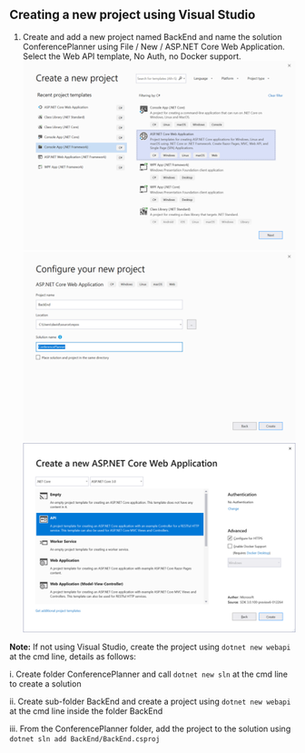 ## Creating a new project using Visual Studio

1. Create and add a new project named BackEnd and name the solution ConferencePlanner using File / New / ASP.NET Core Web Application. Select the Web API template, No Auth, no Docker support.
![alt text](img/vs2019-new-project.png)
![alt text](img/image.png)
![alt text](img/Third.png)

**Note:** If not using Visual Studio, create the project using `dotnet new webapi` at the cmd line, details as follows:


i. Create folder ConferencePlanner and call `dotnet new sln` at the cmd line to create a solution


ii. Create sub-folder BackEnd and create a project using `dotnet new webapi` at the cmd line inside the folder BackEnd


iii. From the ConferencePlanner folder, add the project to the solution using `dotnet sln add BackEnd/BackEnd.csproj`
